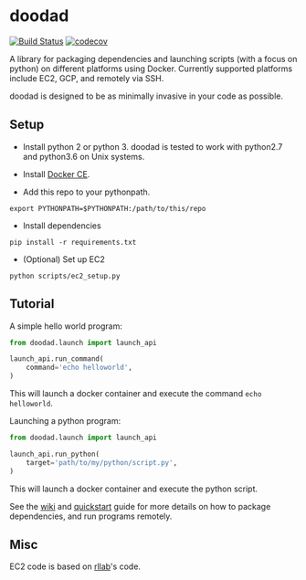 # doodad

[![Build Status](https://travis-ci.com/justinjfu/doodad.svg?branch=master)](https://travis-ci.com/justinjfu/doodad)
[![codecov](https://codecov.io/gh/justinjfu/doodad/branch/master/graph/badge.svg)](https://codecov.io/gh/justinjfu/doodad)


A library for packaging dependencies and launching scripts (with a focus on python) on different platforms using Docker.
Currently supported platforms include EC2, GCP, and remotely via SSH.

doodad is designed to be as minimally invasive in your code as possible. 

## Setup
- Install python 2 or python 3. doodad is tested to work with python2.7 and python3.6 on Unix systems.

- Install [Docker CE](https://docs.docker.com/engine/installation/).

- Add this repo to your pythonpath. 
```
export PYTHONPATH=$PYTHONPATH:/path/to/this/repo
```

- Install dependencies
```
pip install -r requirements.txt
```

- (Optional) Set up EC2
```
python scripts/ec2_setup.py
```

## Tutorial
A simple hello world program:
```python
from doodad.launch import launch_api

launch_api.run_command(
    command='echo helloworld',
)
```
This will launch a docker container and execute the command `echo helloworld`.

Launching a python program:
```python
from doodad.launch import launch_api

launch_api.run_python(
    target='path/to/my/python/script.py',
)
```
This will launch a docker container and execute the python script.


See the [wiki](https://github.com/justinjfu/doodad/wiki/Home) and [quickstart](https://github.com/justinjfu/doodad/wiki/Quickstart) guide for more details on how to package dependencies, and run programs remotely.

## Misc

EC2 code is based on [rllab](https://github.com/rll/rllab/)'s code.
